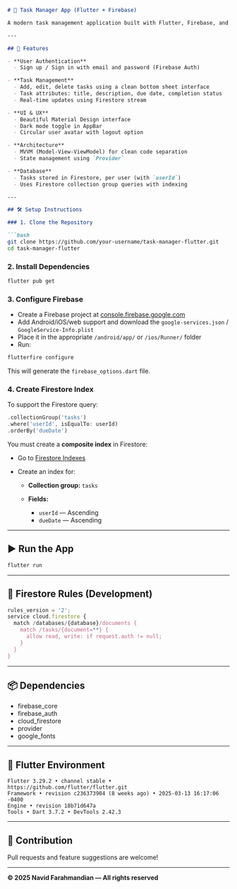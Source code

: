 ````markdown
# 📝 Task Manager App (Flutter + Firebase)

A modern task management application built with Flutter, Firebase, and MVVM architecture. Users can sign in, create and manage their tasks, toggle dark/light mode, and receive real-time updates.

---

## 🚀 Features

- **User Authentication**
  - Sign up / Sign in with email and password (Firebase Auth)

- **Task Management**
  - Add, edit, delete tasks using a clean bottom sheet interface
  - Task attributes: title, description, due date, completion status
  - Real-time updates using Firestore stream

- **UI & UX**
  - Beautiful Material Design interface
  - Dark mode toggle in AppBar
  - Circular user avatar with logout option

- **Architecture**
  - MVVM (Model-View-ViewModel) for clean code separation
  - State management using `Provider`

- **Database**
  - Tasks stored in Firestore, per user (with `userId`)
  - Uses Firestore collection group queries with indexing

---

## 🛠️ Setup Instructions

### 1. Clone the Repository

```bash
git clone https://github.com/your-username/task-manager-flutter.git
cd task-manager-flutter
````

### 2. Install Dependencies

```bash
flutter pub get
```

### 3. Configure Firebase

* Create a Firebase project at [console.firebase.google.com](https://console.firebase.google.com)
* Add Android/iOS/web support and download the `google-services.json` / `GoogleService-Info.plist`
* Place it in the appropriate `/android/app/` or `/ios/Runner/` folder
* Run:

```bash
flutterfire configure
```

This will generate the `firebase_options.dart` file.

### 4. Create Firestore Index

To support the Firestore query:

```dart
.collectionGroup('tasks')
.where('userId', isEqualTo: userId)
.orderBy('dueDate')
```

You must create a **composite index** in Firestore:

* Go to [Firestore Indexes](https://console.firebase.google.com/firestore/indexes)
* Create an index for:

  * **Collection group:** `tasks`
  * **Fields:**

    * `userId` — Ascending
    * `dueDate` — Ascending

---

## ▶️ Run the App

```bash
flutter run
```

---

## 🔐 Firestore Rules (Development)

```js
rules_version = '2';
service cloud.firestore {
  match /databases/{database}/documents {
    match /tasks/{document=**} {
      allow read, write: if request.auth != null;
    }
  }
}
```

---

## 📦 Dependencies

* firebase\_core
* firebase\_auth
* cloud\_firestore
* provider
* google\_fonts

---

## 🔧 Flutter Environment

```
Flutter 3.29.2 • channel stable • https://github.com/flutter/flutter.git  
Framework • revision c236373904 (8 weeks ago) • 2025-03-13 16:17:06 -0400  
Engine • revision 18b71d647a  
Tools • Dart 3.7.2 • DevTools 2.42.3  
```

---

## 🧠 Contribution

Pull requests and feature suggestions are welcome!

---

**© 2025 Navid Farahmandian — All rights reserved**
